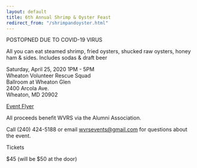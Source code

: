 ```yaml
---
layout: default
title: 6th Annual Shrimp & Oyster Feast
redirect_from: "/shrimpandoyster.html"
---
```


<div class="row">
	<div class="col-sm-7">
<p>POSTOPNED DUE TO COVID-19 VIRUS
<p>All you can eat steamed shrimp, fried oysters, shucked raw oysters, honey ham & sides. Includes sodas & draft beer</p>

<p>Saturday, April 25, 2020 1PM - 5PM
<br />Wheaton Volunteer Rescue Squad
<br />Ballroom at Wheaton Glen
<br />2400 Arcola Ave.
<br />Wheaton, MD 20902</p>

<p><a href="{{ '/assets/files/2020_Shrimp_Oyster_Feast_Flyer.pdf' | relative_url }}" target="_blank">Event Flyer</a></p>

<p>All proceeds benefit WVRS via the Alumni Association.</p>
<p>Call (240) 424-5188 or email <a href="mailto:wvrsevents@gmail.com">
wvrsevents@gmail.com</a> for questions about the event.</p>

<div class="col-sm-5">
<div class="info info-small float-right"><div class="info-heading">Tickets</div><p>$45 (will be $50 at the door)</p>

<!--
<form target="paypal" action="https://www.paypal.com/cgi-bin/webscr" method="post" class="pay">
<input type="hidden" name="cmd" value="_s-xclick">
<input type="hidden" name="hosted_button_id" value="G4EWBM6FSW9TU">
<input type="image" src="https://www.paypalobjects.com/en_US/i/btn/btn_cart_LG.gif" border="0" name="submit" alt="PayPal - The safer, easier way to pay online!">
<img alt="" border="0" src="https://www.paypalobjects.com/en_US/i/scr/pixel.gif" width="1" height="1" hidden="" style="display: none !important;">
</form>
-->


